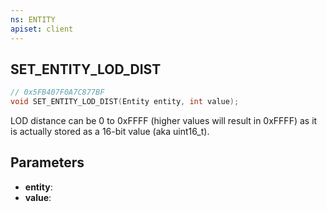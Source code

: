 ```yaml
---
ns: ENTITY
apiset: client
---
```

## SET_ENTITY_LOD_DIST

```c
// 0x5FB407F0A7C877BF
void SET_ENTITY_LOD_DIST(Entity entity, int value);
```

LOD distance can be 0 to 0xFFFF (higher values will result in 0xFFFF) as it is actually stored as a 16-bit value (aka uint16_t).

## Parameters
* **entity**:
* **value**: